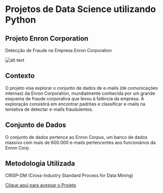 # Projetos de Data Science utilizando Python



## Projeto Enron Corporation
Detecção de Fraude na Empresa Enron Corporation

![alt text](https://static.wixstatic.com/media/be7269_bf37a941268d4f58af00db83288c2a4c~mv2.webp/v1/fill/w_439,h_245,al_c,q_80,usm_0.66_1.00_0.01,enc_auto/DALL%C2%B7E%202024-05-30%2023_45_12%20-%20A%20thumbnail%20for%20a%20YouTube%20video%20about%20using%20Data%20Science%20to%20p.webp)

## Contexto
O projeto visa explorar o conjunto de dados de e-mails (de comunicações internas) da Enron Corporation, mundialmente conhecida por um grande esquema de fraude corporativa que levou à falência da empresa. A exploração consistirá em encontrar padrões e classificar e-mails na tentativa de detectar e-mails fraudulentos.

## Conjunto de Dados
O conjunto de dados pertence ao Enron Corpus, um banco de dados massivo com mais de 600.000 e-mails pertencentes aos funcionários da Enron Corp.

## Metodologia Utilizada
CRISP-DM (Cross-Industry Standard Process for Data Mining)

[Clique aqui para acessar o Projeto](https://github.com/FabioCerqueiraGit/DataSciencePython/tree/f334bfb2b9a521ed8b415cd58a3d67bab6203a57/FraudDetection)
